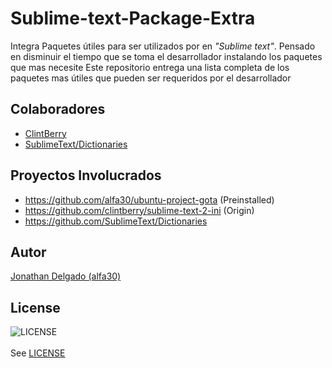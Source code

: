 Sublime-text-Package-Extra
============================
Integra Paquetes útiles para ser utilizados por en *"Sublime text"*. Pensado en disminuir el tiempo que se toma el desarrollador instalando los paquetes que mas necesite Este repositorio entrega una lista completa de los paquetes mas útiles que pueden ser requeridos por el desarrollador


Colaboradores
-------------
 * [ClintBerry](https://github.com/clintberry/sublime-text-2-ini)
 * [SublimeText/Dictionaries](https://github.com/SublimeText/Dictionaries#contributors) 


Proyectos Involucrados
----------------------
 * https://github.com/alfa30/ubuntu-project-gota (Preinstalled)
 * https://github.com/clintberry/sublime-text-2-ini (Origin)
 * https://github.com/SublimeText/Dictionaries

Autor
-----
[Jonathan Delgado (alfa30)](https://github.com/alfa30)

License
-------
![LICENSE](http://i.creativecommons.org/l/by/3.0/88x31.png)<br/>	
See [LICENSE](https://github.com/alfa30/sublime-text-Package-Extra/blob/master/LICENSE.txt)

